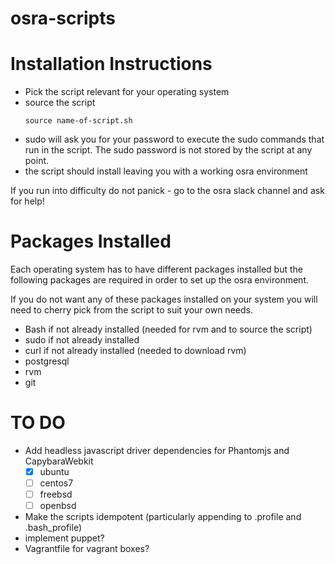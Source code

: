 osra-scripts
============

Installation Instructions
=========================

- Pick the script relevant for your operating system
- source the script
  ```
  source name-of-script.sh
  ```
- sudo will ask you for your password to execute the sudo commands that run in the script. The sudo password is not stored by the script at any point.
- the script should install leaving you with a working osra environment

If you run into difficulty do not panick - go to the osra slack channel and ask for help!

Packages Installed
==================
Each operating system has to have different packages installed but the following packages are required in order to set up the osra environment.

If you do not want any of these packages installed on your system you will need to cherry pick from the script to suit your own needs.

- Bash if not already installed (needed for rvm and to source the script)
- sudo if not already installed
- curl if not already installed (needed to download rvm)
- postgresql
- rvm
- git

TO DO
=====

- Add headless javascript driver dependencies for Phantomjs and CapybaraWebkit
  - [x] ubuntu
  - [ ] centos7
  - [ ] freebsd
  - [ ] openbsd
- Make the scripts idempotent (particularly appending to .profile and .bash_profile)
- implement puppet?
- Vagrantfile for vagrant boxes?

